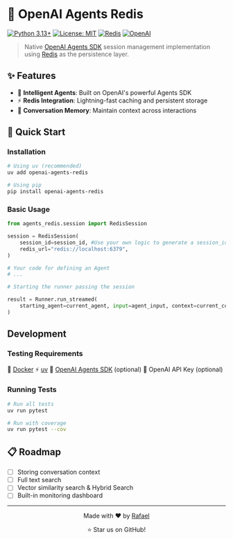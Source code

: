 # 🤖 OpenAI Agents Redis

[![Python 3.13+](https://img.shields.io/badge/python-3.13+-blue.svg)](https://www.python.org/downloads/)
[![License: MIT](https://img.shields.io/badge/License-MIT-yellow.svg)](https://opensource.org/licenses/MIT)
[![Redis](https://img.shields.io/badge/redis-%23DD0031.svg?style=flat&logo=redis&logoColor=white)](https://redis.io/)
[![OpenAI](https://img.shields.io/badge/OpenAI-GPT-green.svg)](https://openai.com/)

> Native [OpenAI Agents SDK](https://openai.github.io/openai-agents-python/) session management implementation using [Redis](https://redis.io) as the persistence layer.

## ✨ Features

- 🧠 **Intelligent Agents**: Built on OpenAI's powerful Agents SDK
- ⚡ **Redis Integration**: Lightning-fast caching and persistent storage
- 🔄 **Conversation Memory**: Maintain context across interactions

## 🚀 Quick Start

### Installation

```bash
# Using uv (recommended)
uv add openai-agents-redis

# Using pip
pip install openai-agents-redis
```

### Basic Usage

```python
from agents_redis.session import RedisSession

session = RedisSession(
    session_id=session_id, #Use your own logic to generate a session_id
    redis_url="redis://localhost:6379",
)

# Your code for defining an Agent
# ...

# Starting the runner passing the session

result = Runner.run_streamed(
    starting_agent=current_agent, input=agent_input, context=current_context, session=session
)

```

## Development

### Testing Requirements

🐳 [Docker](https://www.docker.com/)
⚡️ [uv](https://astral.sh/uv)
🦾 [OpenAI Agents SDK](https://openai.github.io/openai-agents-python/) (optional)
🔑 OpenAI API Key (optional)

### Running Tests

```bash
# Run all tests
uv run pytest

# Run with coverage
uv run pytest --cov
```

## 📋 Roadmap

- [ ] Storing conversation context
- [ ] Full text search
- [ ] Vector similarity search & Hybrid Search
- [ ] Built-in monitoring dashboard

---

<p align="center">
  Made with ❤️ by <a href="https://github.com/rafaelpierre">Rafael</a>
</p>

<p align="center">
  ⭐ Star us on GitHub!
</p>